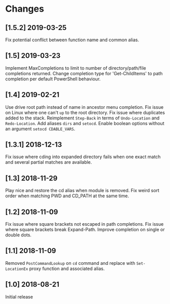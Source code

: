 # Changes

## [1.5.2] 2019-03-25

Fix potential conflict between function name and common alias.

## [1.5] 2019-03-23

Implement MaxCompletions to limit to number of directory/path/file completions returned.
Change completion type for 'Get-ChildItems' to path completion per default PowerShell behaviour.

## [1.4] 2019-02-21

Use drive root path instead of name in ancestor menu completion.
Fix issue on Linux where one can't `up` to the root directory.
Fix issue where duplicates added to the stack.
Reimplement `Step-Back` in terms of `Undo-Location` and `Redo-Location`.
Add aliases `dirs` and `setocd`.
Enable boolean options without an argument `setocd CDABLE_VARS`.

## [1.3.1] 2018-12-13

Fix issue where cding into expanded directory fails when one exact match and several partial matches are available.

## [1.3] 2018-11-29

Play nice and restore the cd alias when module is removed.
Fix weird sort order when matching PWD and CD_PATH at the same time.

## [1.2] 2018-11-09

Fix issue where square brackets not escaped in path completions.
Fix issue where square brackets break Expand-Path.
Improve completion on single or double dots.

## [1.1] 2018-11-09

Removed `PostCommandLookup` on `cd` command and replace with `Set-LocationEx` proxy function and associated alias.

## [1.0] 2018-08-21

Initial release
